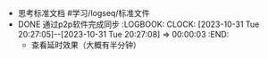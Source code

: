 - 思考标准文档 #学习/logseq/标准文件
- DONE 通过p2p软件完成同步
  :LOGBOOK:
  CLOCK: [2023-10-31 Tue 20:27:05]--[2023-10-31 Tue 20:27:08] =>  00:00:03
  :END:
	- 查看延时效果（大概有半分钟）